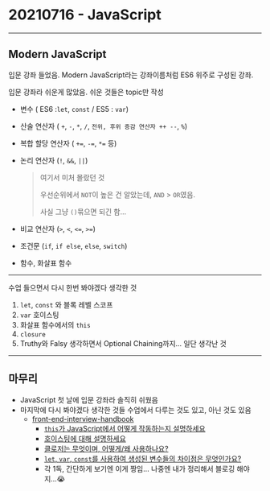 # 20210716 - JavaScript

---

## Modern JavaScript

입문 강좌 들었음. Modern JavaScript라는 강좌이름처럼 ES6 위주로 구성된 강좌.

입문 강좌라 쉬운게 많았음. 쉬운 것들은 topic만 작성

- 변수 ( ES6 :`let`, `const` / ES5 : `var`) 

- 산술 연산자 ( `+`, `-`, `*`, `/`, `전위, 후위 증감 연산자 ++ --`, `%`)

- 복합 할당 연산자 ( `+=`, `-=`, `*=` 등)

- 논리 연산자 (`!`, `&&`, `||`)

  > 여기서 미처 몰랐던 것
  >
  > 우선순위에서 `NOT`이 높은 건 알았는데, `AND` > `OR`였음.
  >
  > 사실 그냥 `()`묶으면 되긴 함...

- 비교 연산자 (`>`, `<`, `<=`, `>=`)

- 조건문 (`if`, `if else`, `else`, `switch`)

- 함수, 화살표 함수

---

수업 들으면서 다시 한번 봐야겠다 생각한 것

1. `let`, `const` 와 블록 레벨 스코프
2. `var` 호이스팅
3. 화살표 함수에서의 `this`
4. `closure`
5. Truthy와 Falsy 생각하면서 Optional Chaining까지... 일단 생각난 것

---

## 마무리

- JavaScript 첫 날에 입문 강좌라 솔직히 쉬웠음
- 마지막에 다시 봐야겠다 생각한 것들 수업에서 다루는 것도 있고, 아닌 것도 있음
  - [front-end-interview-handbook](https://github.com/yangshun/front-end-interview-handbook/blob/master/contents/kr/javascript-questions.md)
    - [`this`가 JavaScript에서 어떻게 작동하는지 설명하세요](https://github.com/yangshun/front-end-interview-handbook/blob/master/contents/kr/javascript-questions.md#this%EA%B0%80-javascript%EC%97%90%EC%84%9C-%EC%96%B4%EB%96%BB%EA%B2%8C-%EC%9E%91%EB%8F%99%ED%95%98%EB%8A%94%EC%A7%80-%EC%84%A4%EB%AA%85%ED%95%98%EC%84%B8%EC%9A%94)
    - [호이스팅에 대해 설명하세요](https://github.com/yangshun/front-end-interview-handbook/blob/master/contents/kr/javascript-questions.md#%ED%98%B8%EC%9D%B4%EC%8A%A4%ED%8C%85%EC%97%90-%EB%8C%80%ED%95%B4-%EC%84%A4%EB%AA%85%ED%95%98%EC%84%B8%EC%9A%94)
    - [클로저는 무엇이며, 어떻게/왜 사용하나요?](https://github.com/yangshun/front-end-interview-handbook/blob/master/contents/kr/javascript-questions.md#%ED%81%B4%EB%A1%9C%EC%A0%80%EB%8A%94-%EB%AC%B4%EC%97%87%EC%9D%B4%EB%A9%B0-%EC%96%B4%EB%96%BB%EA%B2%8C%EC%99%9C-%EC%82%AC%EC%9A%A9%ED%95%98%EB%82%98%EC%9A%94)
    - [`let`, `var`, `const`를 사용하여 생성된 변수들의 차이점은 무엇인가요?](https://github.com/yangshun/front-end-interview-handbook/blob/master/contents/kr/javascript-questions.md#let-var-const%EB%A5%BC-%EC%82%AC%EC%9A%A9%ED%95%98%EC%97%AC-%EC%83%9D%EC%84%B1%EB%90%9C-%EB%B3%80%EC%88%98%EB%93%A4%EC%9D%98-%EC%B0%A8%EC%9D%B4%EC%A0%90%EC%9D%80-%EB%AC%B4%EC%97%87%EC%9D%B8%EA%B0%80%EC%9A%94)
    - 각 1독, 간단하게 보기엔 이게 짱임... 나중엔 내가 정리해서 블로깅 해야지...😭

